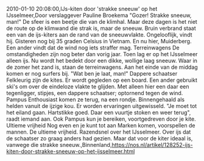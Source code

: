 2010-01-10 20:08:00,IJs-kiten door 'strakke sneeuw' op het IJsselmeer,Door verslaggever Pauline Broekema "Gozer! Strakke sneeuw, man!" De sfeer is een beetje die van de klimhal. Maar deze dagen is het niet de route op de klimwand die strak is, maar de sneeuw. Bruin verbrand staat een van de ijs-kiters aan de rand van de sneeuwvlakte. Ongelooflijk, vindt hij. Gisteren nog bij 35 graden Celsius in Vietnam. En nu hier, Muiderberg. Een ander vindt dat de wind nog iets straffer mag. Terreinwagens De omstandigheden zijn nog beter dan vorig jaar. Toen lag er op het IJsselmeer alleen ijs. Nu wordt het bedekt door een dikke, wollige laag sneeuw. Waar in de zomer het zand is, staan de terreinwagens. Aan het einde van de middag komen er nog surfers bij. "Wat ben je laat, man!" Dappere schaatser Felkleurig zijn de kites. Er wordt gegleden op een board. Een ander gebruikt ski's om over de eindeloze vlakte te glijden. Met alleen hier een daar een tegenligger, stipjes, een dappere schaatser; optornend tegen de wind. Pampus Enthousiast komen ze terug, na een rondje. Binnengehaald als helden vanuit de ijzige kou. Er worden ervaringen uitgewisseld. "Je moet tot het eiland gaan. Hartstikke goed. Daar een vuurtje stoken en weer terug", raadt iemand aan. Ook Pampus kun je bereiken, voortgedreven door je kite. Ultieme vrijheid Nog even en je kunt tot aan Marken komen, voorspellen de mannen. De ultieme vrijheid. Razendsnel over het IJsselmeer. Over ijs dat de schaatser zo graag anders had gezien. Maar dat voor de kiter ideaal is, vanwege die strakke sneeuw.,Binnenland,https://nos.nl/artikel/128252-ijs-kiten-door-strakke-sneeuw-op-het-ijsselmeer.html